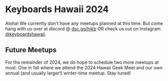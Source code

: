 # Keyboards Hawaii 2024

<!-- ![](images/2024/) -->

Aloha! We currently don't have any meetups planned at this time. But come hang with us over at discord @ [dsc.gg/hikb](https://dsc.gg/hikb) OR check us out on Instagram [@keyboardshawaii](https://www.instagram.com/keyboardshawaii/).

## Future Meetups 

For the remainder of 2024, we do hope to schedule two more meetups at most. One in fall where we attend the 2024 Hawaii Geek Meet and our own annual (and usually larger!) winter-time meetup. Stay tuned!